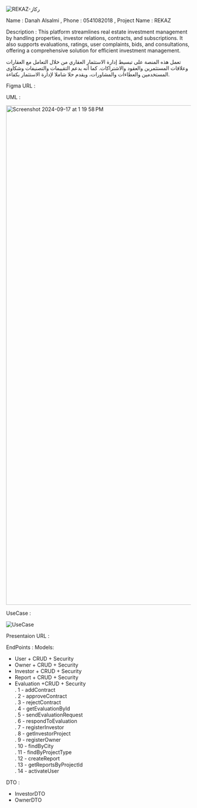 

  ![REKAZ-رِكاز](https://github.com/user-attachments/assets/64d26d4d-fee9-4aff-90e1-7d286783c5e7)



Name : Danah Alsalmi , Phone : 0541082018 , Project Name : REKAZ

Description :  This platform streamlines real estate investment management by handling properties, investor relations, contracts, and subscriptions. It also supports evaluations, ratings, user complaints, bids, and consultations, offering a comprehensive solution for efficient investment management.

تعمل هذه المنصة على تبسيط إدارة الاستثمار العقاري من خلال التعامل مع العقارات وعلاقات المستثمرين والعقود والاشتراكات. كما أنه يدعم التقييمات والتصنيفات وشكاوى المستخدمين والعطاءات والمشاورات، ويقدم حلا شاملا لإدارة الاستثمار بكفاءة.

Figma URL : 

UML :

<img width="1361" alt="Screenshot 2024-09-17 at 1 19 58 PM" src="https://github.com/user-attachments/assets/346418bc-bbbb-475c-91a3-ef26cf421813">

UseCase :

![UseCase](https://github.com/user-attachments/assets/f39784cb-16f7-4c9b-8595-cf01f109c510)


Presentaion URL :  


EndPoints :
Models:
  - User + CRUD + Security
  - Owner + CRUD + Security
  - Investor + CRUD + Security
  - Report + CRUD + Security
  - Evaluation +CRUD + Security<br/>
. 1 - addContract <br/>
. 2 - approveContract <br/>
. 3 - rejectContract <br/>
. 4 - getEvaluationById <br/>
. 5 - sendEvaluationRequest <br/>
. 6 - respondToEvaluation <br/>
. 7 - registerInvestor <br/>
. 8 - getInvestorProject <br/>
. 9 - registerOwner <br/>
. 10 - findByCity <br/>
. 11 - findByProjectType <br/>
. 12 - createReport <br/>
. 13 - getReportsByProjectId <br/>
. 14 - activateUser <br/>

DTO :
  - InvestorDTO
  - OwnerDTO





